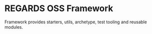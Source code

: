 # REGARDS OSS Framework

Framework provides starters, utils, archetype, test tooling and reusable modules.